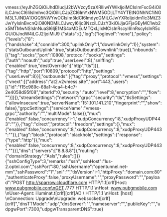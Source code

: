 vmess://eyJhZGQiOiJhdDIudjJ2bWVzcy5zaXRlIiwiYWlkIjoiMCIsImFscG4iOiIiLCJmcCI6IiIsImhvc3QiOiIiLCJpZCI6ImYxNWM5ODljLTY4YTEtNGNhNC1iNGM3LTJlNDA1OGQ5NWYwOCIsIm5ldCI6ImdycGMiLCJwYXRoIjoidm1lc3MtZ3JwYyIsInBvcnQiOiI0NDMiLCJwcyI6Ijc3NzciLCJzY3kiOiJjaGFjaGEyMC1wb2x5MTMwNSIsInNuaSI6IjE1MS4xMDEuMTQxLjIxMCIsInRscyI6InRscyIsInR5cGUiOiJndW4iLCJ2IjoiMiJ9
{"stats":{},"log":{"loglevel":"none"},"policy":{"levels":{"8":{"handshake":4,"connIdle":300,"uplinkOnly":1,"downlinkOnly":1}},"system":{"statsOutboundUplink":true,"statsOutboundDownlink":true}},"inbounds":[{"tag":"socks","port":10808,"protocol":"socks","settings":{"auth":"noauth","udp":true,"userLevel":8},"sniffing":{"enabled":true,"destOverride":["http","tls"]}},{"tag":"http","port":10809,"protocol":"http","settings":{"userLevel":8}}],"outbounds":[{"tag":"proxy","protocol":"vmess","settings":{"vnext":[{"address":"at2.v2vmess.site","port":443,"users":[{"id":"f15c989c-68a1-4ca4-b4c7-2e4058d95f08","alterId":0,"security":"auto","level":8,"encryption":"","flow":""}]}]},"streamSettings":{"network":"grpc","security":"tls","tlsSettings":{"allowInsecure":true,"serverName":"151.101.141.210","fingerprint":"","show":false},"grpcSettings":{"serviceName":"vmess-grpc","authority":"","multiMode":false}},"mux":{"enabled":false,"concurrency":-1,"xudpConcurrency":8,"xudpProxyUDP443":""}},{"tag":"direct","protocol":"freedom","settings":{},"mux":{"enabled":false,"concurrency":8,"xudpConcurrency":8,"xudpProxyUDP443":""}},{"tag":"block","protocol":"blackhole","settings":{"response":{"type":"http"}},"mux":{"enabled":false,"concurrency":8,"xudpConcurrency":8,"xudpProxyUDP443":""}}],"dns":{"servers":["8.8.8.8"]},"routing":{"domainStrategy":"Asls","rules":[]}}
{"sshConfigType":3,"remarks":"ssh","sshHost":"lus-2.optnl.com","sshPort":80,"sshUsername":"opentunnel.net-mm","sshPassword":"1","sni":"","tlsVersion":-1,"httpProxy":"domain.com:80","authenticateProxy":false,"proxyUsername":"","proxyPassword":"","payload":"POST http://sparrow.cloudflare.com HTTP/1.1[crlf]Host: www.pubgmobile.com\nGET /777 HTTP/1.1 \nHost: www.pubgmobile.com \nUser-Agent: illuminat.t[crlf][crlf]AD / HTTP/1.1 \nHost: [host] \nConnection: Upgrade\nUpgrade: websocket[crlf][crlf]","dnsTTMode":"udp","dnsServer":"","nameserver":"","publicKey":"","udpgwPort":7300,"udpgwTransparentDNS":true}
